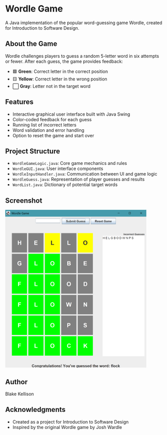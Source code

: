 # Wordle Game

A Java implementation of the popular word-guessing game Wordle, created for Introduction to Software Design.

## About the Game

Wordle challenges players to guess a random 5-letter word in six attempts or fewer. After each guess, the game provides feedback:

- 🟩 **Green**: Correct letter in the correct position
- 🟨 **Yellow**: Correct letter in the wrong position
- ⬜ **Gray**: Letter not in the target word

## Features

- Interactive graphical user interface built with Java Swing
- Color-coded feedback for each guess
- Running list of incorrect letters
- Word validation and error handling
- Option to reset the game and start over

## Project Structure

- `WordleGameLogic.java`: Core game mechanics and rules
- `WordleGUI.java`: User interface components
- `WordleInputHandler.java`: Communication between UI and game logic
- `WordleGuess.java`: Representation of player guesses and results
- `WordList.java`: Dictionary of potential target words

## Screenshot

<img src="wordle.png" alt="Wordle Game Screenshot" width="450" />

## Author

Blake Kellison

## Acknowledgments

- Created as a project for Introduction to Software Design
- Inspired by the original Wordle game by Josh Wardle
